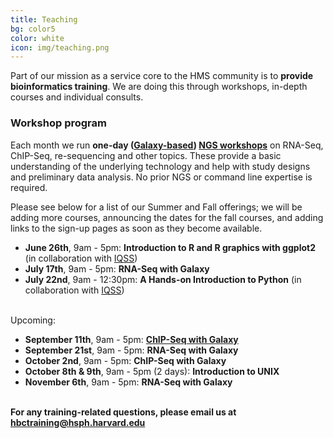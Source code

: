 ```yaml
---
title: Teaching
bg: color5
color: white
icon: img/teaching.png
---
```

Part of our mission as a service core to the HMS community is to **provide bioinformatics training**. We are doing this through workshops, in-depth courses and individual consults.


### Workshop program 

Each month we run **one-day ([Galaxy-based](https://wiki.galaxyproject.org/)) [NGS workshops](http://hbc.github.io/ngs-workshops/)** on RNA-Seq, ChIP-Seq, re-sequencing and other topics. These provide a basic understanding of the underlying technology and help with study designs and preliminary data analysis. No prior NGS or command line expertise is required. 

Please see below for a list of our Summer and Fall offerings; we will be adding more courses, announcing the dates for the fall courses, and adding links to the sign-up pages as soon as they become available.

* **June 26th**, 9am - 5pm: **Introduction to R and R graphics with ggplot2** (in collaboration with [IQSS](http://www.iq.harvard.edu/))
* **July 17th**, 9am - 5pm: **RNA-Seq with Galaxy**
* **July 22nd**, 9am - 12:30pm: **A Hands-on Introduction to Python** (in collaboration with [IQSS](http://www.iq.harvard.edu/))

<br> Upcoming:
* **September 11th**, 9am - 5pm: **[ChIP-Seq with Galaxy](https://www.eventbrite.com/e/hms-chip-seq-workshop-september-11th-tickets-17957202476)**
* **September 21st**, 9am - 5pm: **RNA-Seq with Galaxy**
* **October 2nd**, 9am - 5pm: **ChIP-Seq with Galaxy**
* **October 8th & 9th**, 9am - 5pm (2 days): **Introduction to UNIX**
* **November 6th**, 9am - 5pm: **RNA-Seq with Galaxy**

<br>**For any training-related questions, please email us at [hbctraining@hsph.harvard.edu](mailto:hbctraining@hsph.harvard.edu)**


